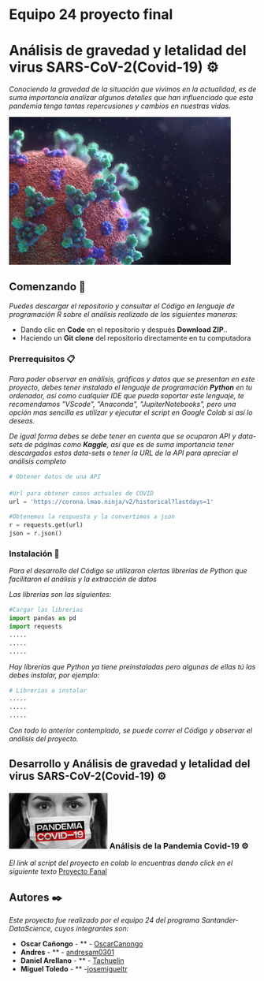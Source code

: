 # Equipo 24 proyecto final

# Análisis de gravedad y letalidad del virus SARS-CoV-2(Covid-19) ⚙️

_Conociendo la gravedad de la situación que vivimos en la actualidad, es de suma importancia analizar algunos detalles que han influenciado que esta pandemia tenga tantas repercusiones y cambios en nuestras vidas._

<img src="./images/pandemia.jpg" alt="Pandemia" width="450"/>

## Comenzando 🚀

_Puedes descargar el repositorio y consultar el Código en lenguaje de programación R sobre el análisis realizado de las siguientes maneras:_

- Dando clic en **Code** en el repositorio y después **Download ZIP**..
- Haciendo un **Git clone** del repositorio directamente en tu computadora

### Prerrequisitos 📋

_Para poder observar en análisis, gráficas y datos que se presentan en este proyecto, debes tener instalado el lenguaje de programación **Python** en tu ordenador, así como cualquier IDE que pueda soportar este lenguaje, te recomendamos "VScode", "Anaconda", "JupiterNotebooks", pero una opción mas sencilla es utilizar y ejecutar el script en Google Colab si así lo deseas._

_De igual forma debes se debe tener en cuenta que se ocuparon API y data-sets de páginas como **Kaggle**, así que es de suma importancia tener descargados estos data-sets o tener la URL de la API para apreciar el análisis completo_

```python
# Obtener datos de una API

#Url para obtener casos actuales de COVID
url = 'https://corona.lmao.ninja/v2/historical?lastdays=1'

```

```python
#Obtenemos la respuesta y la convertimos a json
r = requests.get(url)
json = r.json()
```

### Instalación 🔧

_Para el desarrollo del Código se utilizaron ciertas librerías de Python que facilitaron el análisis y la extracción de datos_

_Las librerías son las siguientes:_

```python
#Cargar las librerias
import pandas as pd
import requests
.....
.....
.....
```

_Hay librerías que Python ya tiene preinstaladas pero algunas de ellas tú las debes instalar, por ejemplo:_

```python
# Librerias a instalar
.....
.....
.....
```

_Con todo lo anterior contemplado, se puede correr el Código y observar el análisis del proyecto._

## Desarrollo y Análisis de gravedad y letalidad del virus SARS-CoV-2(Covid-19) ⚙️

### <img src="./images/covid19.jpg" alt="Covid-19" width="200"/> Análisis de la Pandemia Covid-19 ⚙️

_El link al script del proyecto en colab lo encuentras dando click en el siguiente texto_ [Proyecto Fanal](https://colab.research.google.com/drive/1AMctOqrPYcWz7FUZdOc3o5aA09oRUZm6?usp=sharing#scrollTo=Y16GyPxssp-J)

## Autores ✒️

_Este proyecto fue realizado por el equipo 24 del programa Santander-DataScience, cuyos integrantes son:_

- **Oscar Cañongo** - \*\* - [OscarCanongo](https://github.com/OscarCanongo)
- **Andres** - \*\* - [andresam0301](https://github.com/andresam0301)
- **Daniel Arellano** - \*\* - [Tachuelin](https://github.com/Tachuelin)
- **Miguel Toledo** - \*\* -[josemigueltr](https://github.com/josemigueltr)
